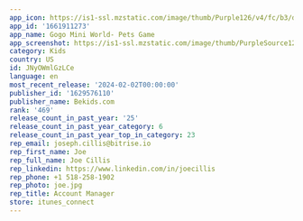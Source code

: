 ```yaml
---
app_icon: https://is1-ssl.mzstatic.com/image/thumb/Purple126/v4/fc/b3/d1/fcb3d104-846f-bda8-efd2-a34254472831/AppIconMain-1x_U007emarketing-0-7-0-85-220.png/1024x1024bb.png
app_id: '1661911273'
app_name: Gogo Mini World- Pets Game
app_screenshot: https://is1-ssl.mzstatic.com/image/thumb/PurpleSource126/v4/8d/f3/c3/8df3c336-0fbd-8403-35f7-ee30919608cb/ed305516-d1e7-4ab1-a678-18509ac5b872_1.png/2208x1242bb.png
category: Kids
country: US
id: JNyOWmlGzLCe
language: en
most_recent_release: '2024-02-02T00:00:00'
publisher_id: '1629576110'
publisher_name: Bekids.com
rank: '469'
release_count_in_past_year: '25'
release_count_in_past_year_category: 6
release_count_in_past_year_top_in_category: 23
rep_email: joseph.cillis@bitrise.io
rep_first_name: Joe
rep_full_name: Joe Cillis
rep_linkedin: https://www.linkedin.com/in/joecillis
rep_phone: +1 518-258-1902
rep_photo: joe.jpg
rep_title: Account Manager
store: itunes_connect
---
```

